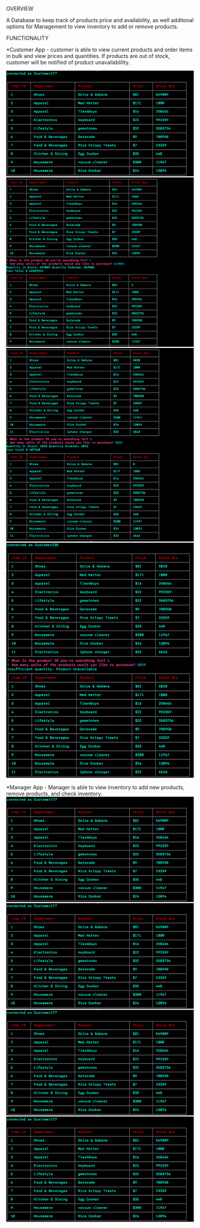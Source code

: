 



OVERVIEW

A Database to keep track of products price and availability, as well additonal options for Management to view inventory to add or remove products.


FUNCTIONALITY

*Customer App - customer is able to view current products and order items in bulk and view prices and quantities. If products are out of stock, customer will be notified of product unavailablility.


![alt text](images/customer-view-inventory.png)
![alt text](images/customer-buy-products.png)
![alt text](images/customer-view-buy-all.png)
![alt text](images/customer-insufficient-quantity.png)



*Manager App - Manager is able to view inventory to add new products, remove products, and check inventory. 
![alt text](images/customer-view-inventory.png)
![alt text](images/customer-view-inventory.png)
![alt text](images/customer-view-inventory.png)
![alt text](images/customer-view-inventory.png)


